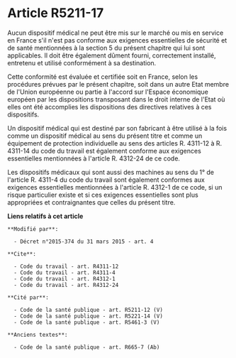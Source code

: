 # Article R5211-17

Aucun dispositif médical ne peut être mis sur le marché ou mis en service en France s'il n'est pas conforme aux exigences
essentielles de sécurité et de santé mentionnées à la section 5 du présent chapitre qui lui sont applicables. Il doit être
également dûment fourni, correctement installé, entretenu et utilisé conformément à sa destination. 

Cette conformité est évaluée et certifiée soit en France, selon les procédures prévues par le présent chapitre, soit dans un
autre Etat membre de  l'Union européenne ou partie à l'accord sur l'Espace économique européen par les dispositions
transposant dans le droit interne de l'Etat où elles ont été accomplies les dispositions des directives relatives à ces
dispositifs. 

Un dispositif médical qui est destiné par son fabricant à être utilisé à la fois comme un dispositif médical au sens du
présent titre et comme un équipement de protection individuelle au sens des articles R. 4311-12 à R. 4311-14 du code du
travail est également conforme aux exigences essentielles mentionnées à l'article R. 4312-24 de ce code. 

Les dispositifs médicaux qui sont aussi des machines au sens du 1° de l'article R. 4311-4 du code du travail sont également
conformes aux exigences essentielles mentionnées à l'article R. 4312-1 de ce code, si un risque particulier existe et si ces
exigences essentielles sont plus appropriées et contraignantes que celles du présent titre.

**Liens relatifs à cet article**

	**Modifié par**:

	  - Décret n°2015-374 du 31 mars 2015 - art. 4

	**Cite**:

	  - Code du travail - art. R4311-12
	  - Code du travail - art. R4311-4
	  - Code du travail - art. R4312-1
	  - Code du travail - art. R4312-24

	**Cité par**:

	  - Code de la santé publique - art. R5211-12 (V)
	  - Code de la santé publique - art. R5221-14 (V)
	  - Code de la santé publique - art. R5461-3 (V)

	**Anciens textes**:

	  - Code de la santé publique - art. R665-7 (Ab)
